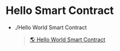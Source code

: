 # Hello Smart Contract

- ./Hello World Smart Contract

  > [🌎 Hello World Smart Contract](https://docs.alchemy.com/alchemy/tutorials/hello-world-smart-contract)

  